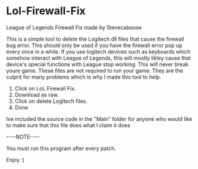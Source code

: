 Lol-Firewall-Fix
================

League of Legends Firewall Fix made by Stevecaboose

This is a simple tool to delete the Logitech dll files that cause the firewall bug error. This should only be used if you
have the firewall error pop up every once in a while. If you use logitech devices such as keyboards which somehow interact
with League of Legends, this will mostly likley cause that device's special functions with League stop working. This will never
break youre game. These files are not required to run your game. They are the culprit for many problems which is why I made this
tool to help.

1. Click on LoL Firewall Fix.
2. Download as raw.
3. Click on delete Logitech files.
4. Done

Ive included the source code in the "Main" folder for anyone who would like to make sure that this file does what I claim it does

----NOTE----

You must run this program after every patch.

Enjoy :)


